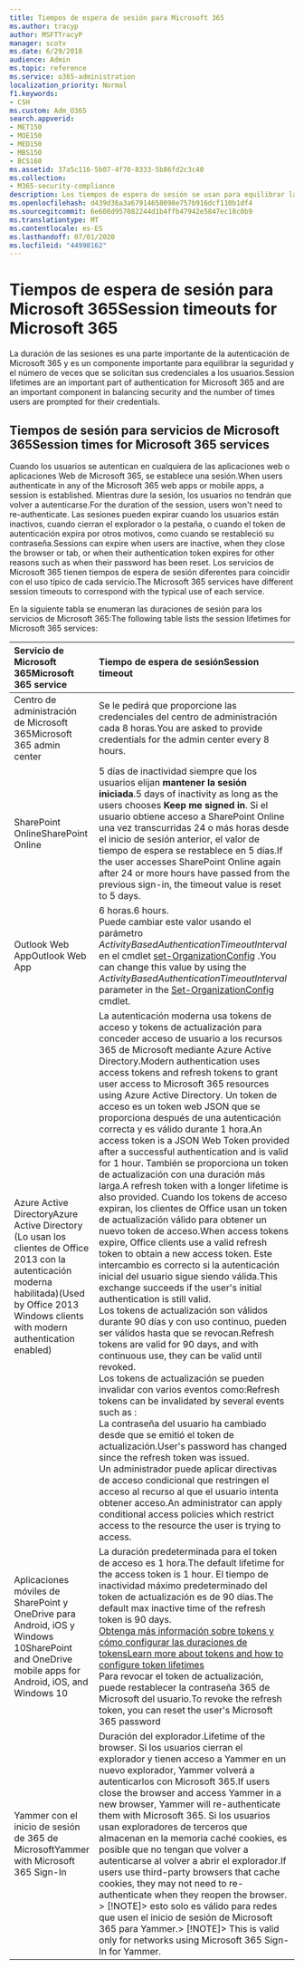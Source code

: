 ```yaml
---
title: Tiempos de espera de sesión para Microsoft 365
ms.author: tracyp
author: MSFTTracyP
manager: scotv
ms.date: 6/29/2018
audience: Admin
ms.topic: reference
ms.service: o365-administration
localization_priority: Normal
f1.keywords:
- CSH
ms.custom: Adm_O365
search.appverid:
- MET150
- MOE150
- MED150
- MBS150
- BCS160
ms.assetid: 37a5c116-5b07-4f70-8333-5b86fd2c3c40
ms.collection:
- M365-security-compliance
description: Los tiempos de espera de sesión se usan para equilibrar la seguridad y la facilidad de acceso en las aplicaciones cliente de Microsoft 365.
ms.openlocfilehash: d439d36a3a67914658098e757b916dcf110b1df4
ms.sourcegitcommit: 6e608d957082244d1b4ffb47942e5847ec18c0b9
ms.translationtype: MT
ms.contentlocale: es-ES
ms.lasthandoff: 07/01/2020
ms.locfileid: "44998162"
---
```

# <a name="session-timeouts-for-microsoft-365"></a><span data-ttu-id="b7d89-103">Tiempos de espera de sesión para Microsoft 365</span><span class="sxs-lookup"><span data-stu-id="b7d89-103">Session timeouts for Microsoft 365</span></span>

<span data-ttu-id="b7d89-104">La duración de las sesiones es una parte importante de la autenticación de Microsoft 365 y es un componente importante para equilibrar la seguridad y el número de veces que se solicitan sus credenciales a los usuarios.</span><span class="sxs-lookup"><span data-stu-id="b7d89-104">Session lifetimes are an important part of authentication for Microsoft 365 and are an important component in balancing security and the number of times users are prompted for their credentials.</span></span>
  
## <a name="session-times-for-microsoft-365-services"></a><span data-ttu-id="b7d89-105">Tiempos de sesión para servicios de Microsoft 365</span><span class="sxs-lookup"><span data-stu-id="b7d89-105">Session times for Microsoft 365 services</span></span>

<span data-ttu-id="b7d89-106">Cuando los usuarios se autentican en cualquiera de las aplicaciones web o aplicaciones Web de Microsoft 365, se establece una sesión.</span><span class="sxs-lookup"><span data-stu-id="b7d89-106">When users authenticate in any of the Microsoft 365 web apps or mobile apps, a session is established.</span></span> <span data-ttu-id="b7d89-107">Mientras dure la sesión, los usuarios no tendrán que volver a autenticarse.</span><span class="sxs-lookup"><span data-stu-id="b7d89-107">For the duration of the session, users won't need to re-authenticate.</span></span> <span data-ttu-id="b7d89-108">Las sesiones pueden expirar cuando los usuarios están inactivos, cuando cierran el explorador o la pestaña, o cuando el token de autenticación expira por otros motivos, como cuando se restableció su contraseña.</span><span class="sxs-lookup"><span data-stu-id="b7d89-108">Sessions can expire when users are inactive, when they close the browser or tab, or when their authentication token expires for other reasons such as when their password has been reset.</span></span> <span data-ttu-id="b7d89-109">Los servicios de Microsoft 365 tienen tiempos de espera de sesión diferentes para coincidir con el uso típico de cada servicio.</span><span class="sxs-lookup"><span data-stu-id="b7d89-109">The Microsoft 365 services have different session timeouts to correspond with the typical use of each service.</span></span>
  
<span data-ttu-id="b7d89-110">En la siguiente tabla se enumeran las duraciones de sesión para los servicios de Microsoft 365:</span><span class="sxs-lookup"><span data-stu-id="b7d89-110">The following table lists the session lifetimes for Microsoft 365 services:</span></span>
  
|<span data-ttu-id="b7d89-111">**Servicio de Microsoft 365**</span><span class="sxs-lookup"><span data-stu-id="b7d89-111">**Microsoft 365 service**</span></span>|<span data-ttu-id="b7d89-112">**Tiempo de espera de sesión**</span><span class="sxs-lookup"><span data-stu-id="b7d89-112">**Session timeout**</span></span>|
|:-----|:-----|
|<span data-ttu-id="b7d89-113">Centro de administración de Microsoft 365</span><span class="sxs-lookup"><span data-stu-id="b7d89-113">Microsoft 365 admin center</span></span>  <br/> |<span data-ttu-id="b7d89-114">Se le pedirá que proporcione las credenciales del centro de administración cada 8 horas.</span><span class="sxs-lookup"><span data-stu-id="b7d89-114">You are asked to provide credentials for the admin center every 8 hours.</span></span>  <br/> |
|<span data-ttu-id="b7d89-115">SharePoint Online</span><span class="sxs-lookup"><span data-stu-id="b7d89-115">SharePoint Online</span></span>  <br/> |<span data-ttu-id="b7d89-116">5 días de inactividad siempre que los usuarios elijan **mantener la sesión iniciada**.</span><span class="sxs-lookup"><span data-stu-id="b7d89-116">5 days of inactivity as long as the users chooses **Keep me signed in**.</span></span> <span data-ttu-id="b7d89-117">Si el usuario obtiene acceso a SharePoint Online una vez transcurridas 24 o más horas desde el inicio de sesión anterior, el valor de tiempo de espera se restablece en 5 días.</span><span class="sxs-lookup"><span data-stu-id="b7d89-117">If the user accesses SharePoint Online again after 24 or more hours have passed from the previous sign-in, the timeout value is reset to 5 days.</span></span>  <br/> |
|<span data-ttu-id="b7d89-118">Outlook Web App</span><span class="sxs-lookup"><span data-stu-id="b7d89-118">Outlook Web App</span></span>  <br/> |<span data-ttu-id="b7d89-119">6 horas.</span><span class="sxs-lookup"><span data-stu-id="b7d89-119">6 hours.</span></span>  <br/> <span data-ttu-id="b7d89-120">Puede cambiar este valor usando el parámetro _ActivityBasedAuthenticationTimeoutInterval_ en el cmdlet [set-OrganizationConfig](https://go.microsoft.com/fwlink/p/?LinkId=615378) .</span><span class="sxs-lookup"><span data-stu-id="b7d89-120">You can change this value by using the  _ActivityBasedAuthenticationTimeoutInterval_ parameter in the [Set-OrganizationConfig](https://go.microsoft.com/fwlink/p/?LinkId=615378) cmdlet.</span></span>  <br/> |
|<span data-ttu-id="b7d89-121">Azure Active Directory</span><span class="sxs-lookup"><span data-stu-id="b7d89-121">Azure Active Directory</span></span>  <br/> <span data-ttu-id="b7d89-122">(Lo usan los clientes de Office 2013 con la autenticación moderna habilitada)</span><span class="sxs-lookup"><span data-stu-id="b7d89-122">(Used by Office 2013 Windows clients with modern authentication enabled)</span></span>  <br/> | <span data-ttu-id="b7d89-123">La autenticación moderna usa tokens de acceso y tokens de actualización para conceder acceso de usuario a los recursos 365 de Microsoft mediante Azure Active Directory.</span><span class="sxs-lookup"><span data-stu-id="b7d89-123">Modern authentication uses access tokens and refresh tokens to grant user access to Microsoft 365 resources using Azure Active Directory.</span></span> <span data-ttu-id="b7d89-124">Un token de acceso es un token web JSON que se proporciona después de una autenticación correcta y es válido durante 1 hora.</span><span class="sxs-lookup"><span data-stu-id="b7d89-124">An access token is a JSON Web Token provided after a successful authentication and is valid for 1 hour.</span></span> <span data-ttu-id="b7d89-125">También se proporciona un token de actualización con una duración más larga.</span><span class="sxs-lookup"><span data-stu-id="b7d89-125">A refresh token with a longer lifetime is also provided.</span></span> <span data-ttu-id="b7d89-126">Cuando los tokens de acceso expiran, los clientes de Office usan un token de actualización válido para obtener un nuevo token de acceso.</span><span class="sxs-lookup"><span data-stu-id="b7d89-126">When access tokens expire, Office clients use a valid refresh token to obtain a new access token.</span></span> <span data-ttu-id="b7d89-127">Este intercambio es correcto si la autenticación inicial del usuario sigue siendo válida.</span><span class="sxs-lookup"><span data-stu-id="b7d89-127">This exchange succeeds if the user's initial authentication is still valid.</span></span>  <br/>  <span data-ttu-id="b7d89-128">Los tokens de actualización son válidos durante 90 días y con uso continuo, pueden ser válidos hasta que se revocan.</span><span class="sxs-lookup"><span data-stu-id="b7d89-128">Refresh tokens are valid for 90 days, and with continuous use, they can be valid until revoked.</span></span>  <br/>  <span data-ttu-id="b7d89-129">Los tokens de actualización se pueden invalidar con varios eventos como:</span><span class="sxs-lookup"><span data-stu-id="b7d89-129">Refresh tokens can be invalidated by several events such as :</span></span>  <br/>  <span data-ttu-id="b7d89-130">La contraseña del usuario ha cambiado desde que se emitió el token de actualización.</span><span class="sxs-lookup"><span data-stu-id="b7d89-130">User's password has changed since the refresh token was issued.</span></span>  <br/>  <span data-ttu-id="b7d89-131">Un administrador puede aplicar directivas de acceso condicional que restringen el acceso al recurso al que el usuario intenta obtener acceso.</span><span class="sxs-lookup"><span data-stu-id="b7d89-131">An administrator can apply conditional access policies which restrict access to the resource the user is trying to access.</span></span>  <br/> |
|<span data-ttu-id="b7d89-132">Aplicaciones móviles de SharePoint y OneDrive para Android, iOS y Windows 10</span><span class="sxs-lookup"><span data-stu-id="b7d89-132">SharePoint and OneDrive mobile apps for Android, iOS, and Windows 10</span></span>  <br/> |<span data-ttu-id="b7d89-133">La duración predeterminada para el token de acceso es 1 hora.</span><span class="sxs-lookup"><span data-stu-id="b7d89-133">The default lifetime for the access token is 1 hour.</span></span> <span data-ttu-id="b7d89-134">El tiempo de inactividad máximo predeterminado del token de actualización es de 90 días.</span><span class="sxs-lookup"><span data-stu-id="b7d89-134">The default max inactive time of the refresh token is 90 days.</span></span>  <br/> [<span data-ttu-id="b7d89-135">Obtenga más información sobre tokens y cómo configurar las duraciones de tokens</span><span class="sxs-lookup"><span data-stu-id="b7d89-135">Learn more about tokens and how to configure token lifetimes</span></span>](https://docs.microsoft.com/azure/active-directory/active-directory-configurable-token-lifetimes) <br/> <span data-ttu-id="b7d89-136">Para revocar el token de actualización, puede restablecer la contraseña 365 de Microsoft del usuario.</span><span class="sxs-lookup"><span data-stu-id="b7d89-136">To revoke the refresh token, you can reset the user's Microsoft 365 password</span></span>  <br/> |
|<span data-ttu-id="b7d89-137">Yammer con el inicio de sesión de 365 de Microsoft</span><span class="sxs-lookup"><span data-stu-id="b7d89-137">Yammer with Microsoft 365 Sign-In</span></span>  <br/> |<span data-ttu-id="b7d89-138">Duración del explorador.</span><span class="sxs-lookup"><span data-stu-id="b7d89-138">Lifetime of the browser.</span></span> <span data-ttu-id="b7d89-139">Si los usuarios cierran el explorador y tienen acceso a Yammer en un nuevo explorador, Yammer volverá a autenticarlos con Microsoft 365.</span><span class="sxs-lookup"><span data-stu-id="b7d89-139">If users close the browser and access Yammer in a new browser, Yammer will re-authenticate them with Microsoft 365.</span></span> <span data-ttu-id="b7d89-140">Si los usuarios usan exploradores de terceros que almacenan en la memoria caché cookies, es posible que no tengan que volver a autenticarse al volver a abrir el explorador.</span><span class="sxs-lookup"><span data-stu-id="b7d89-140">If users use third-party browsers that cache cookies, they may not need to re-authenticate when they reopen the browser.</span></span>  <br/> <span data-ttu-id="b7d89-141">> [!NOTE]> esto solo es válido para redes que usen el inicio de sesión de Microsoft 365 para Yammer.</span><span class="sxs-lookup"><span data-stu-id="b7d89-141">> [!NOTE]> This is valid only for networks using Microsoft 365 Sign-In for Yammer.</span></span>           |
   

